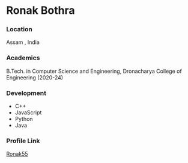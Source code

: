 # Ronak Bothra

### Location

Assam , India

### Academics

B.Tech. in Computer Science and Engineering, Dronacharya College of Engineering (2020-24)

### Development

- C++
- JavaScript
- Python
- Java

### Profile Link

[Ronak55](https://github.com/Ronak55/)
